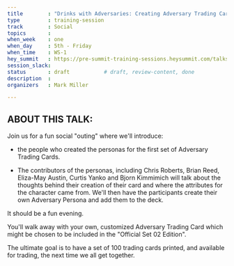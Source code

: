 ```yaml
---
title        : "Drinks with Adversaries: Creating Adversary Trading Cards (2nd Session)"
type         : training-session
track        : Social
topics       : 
when_week    : one
when_day     : 5th - Friday
when_time    : WS-1
hey_summit   : https://pre-summit-training-sessions.heysummit.com/talks/social-drinks-and-adversaries/?
session_slack:
status       : draft           # draft, review-content, done
description  : 
organizers   : Mark Miller

---
```


## ABOUT THIS TALK:
Join us for a fun social "outing" where we'll introduce: 

- the people who created the personas for the first set of Adversary Trading Cards. 

- The contributors of the personas, including Chris Roberts, Brian Reed, Eliza-May Austin, Curtis Yanko and Bjorn Kimmimich will talk about the thoughts behind their creation of their card and where the attributes for the character came from. We'll then have the participants create their own Adversary Persona and add them to the deck.

It should be a fun evening. 

You'll walk away with your own, customized Adversary Trading Card which might be chosen to be included in the "Official Set 02 Edition".

The ultimate goal is to have a set of 100 trading cards printed, and available for trading, the next time we all get together.
